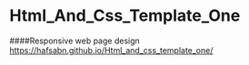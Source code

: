 # Html_And_Css_Template_One
####Responsive web page design
https://hafsabn.github.io/Html_and_css_template_one/
